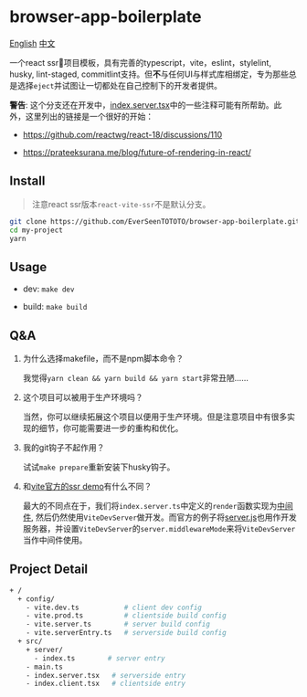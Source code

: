 # browser-app-boilerplate

[English](./README.md) [中文](./README-zh_CN.md)

一个react ssr🚀项目模板，具有完善的typescript，vite，eslint，stylelint, husky, lint-staged, commitlint支持。但**不**与任何UI与样式库相绑定，专为那些总是选择`eject`并试图让一切都处在自己控制下的开发者提供。

**警告**: 这个分支还在开发中，[index.server.tsx](./src/index.server.tsx)中的一些注释可能有所帮助。此外，这里列出的链接是一个很好的开始：

+ <https://github.com/reactwg/react-18/discussions/110>

+ <https://prateeksurana.me/blog/future-of-rendering-in-react/>

## Install

> 注意react ssr版本`react-vite-ssr`不是默认分支。

```bash
git clone https://github.com/EverSeenTOTOTO/browser-app-boilerplate.git my-project -b react-vite-ssr --depth 1
cd my-project
yarn
```

## Usage

+ dev: `make dev`

+ build: `make build`

## Q&A

1. 为什么选择makefile，而不是npm脚本命令？

    我觉得`yarn clean && yarn build && yarn start`非常丑陋……

2. 这个项目可以被用于生产环境吗？

    当然，你可以继续拓展这个项目以便用于生产环境。但是注意项目中有很多实现的细节，你可能需要进一步的重构和优化。

3. 我的git钩子不起作用？

    试试`make prepare`重新安装下husky钩子。

4. 和[vite官方的ssr demo](https://github.com/vitejs/vite/tree/main/playground/ssr-react)有什么不同？

    最大的不同点在于，我们将`index.server.ts`中定义的`render`函数实现为[中间件](./config/vite.dev.ts), 然后仍然使用`ViteDevServer`做开发。而官方的例子将[server.js](https://github.com/vitejs/vite/blob/main/playground/ssr-react/server.js)也用作开发服务器，并设置`ViteDevServer`的`server.middlewareMode`来将`ViteDevServer`当作中间件使用。

## Project Detail

```bash
+ /
  + config/
    - vite.dev.ts           # client dev config
    - vite.prod.ts          # clientside build config
    - vite.server.ts        # server build config
    - vite.serverEntry.ts   # serverside build config
  + src/
    + server/
      - index.ts        # server entry
    - main.ts
    - index.server.tsx   # serverside entry
    - index.client.tsx   # clientside entry
```
